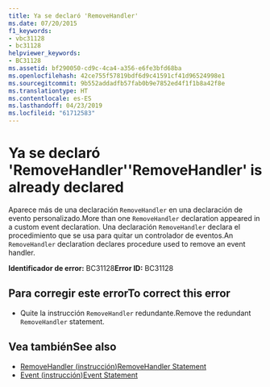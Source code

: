 ```yaml
---
title: Ya se declaró 'RemoveHandler'
ms.date: 07/20/2015
f1_keywords:
- vbc31128
- bc31128
helpviewer_keywords:
- BC31128
ms.assetid: bf290050-cd9c-4ca4-a356-e6fe3bfd68ba
ms.openlocfilehash: 42ce755f57819bdf6d9c41591cf41d96524998e1
ms.sourcegitcommit: 9b552addadfb57fab0b9e7852ed4f1f1b8a42f8e
ms.translationtype: HT
ms.contentlocale: es-ES
ms.lasthandoff: 04/23/2019
ms.locfileid: "61712583"
---
```

# <a name="removehandler-is-already-declared"></a><span data-ttu-id="4bdfc-102">Ya se declaró 'RemoveHandler'</span><span class="sxs-lookup"><span data-stu-id="4bdfc-102">'RemoveHandler' is already declared</span></span>
<span data-ttu-id="4bdfc-103">Aparece más de una declaración `RemoveHandler` en una declaración de evento personalizado.</span><span class="sxs-lookup"><span data-stu-id="4bdfc-103">More than one `RemoveHandler` declaration appeared in a custom event declaration.</span></span> <span data-ttu-id="4bdfc-104">Una declaración `RemoveHandler` declara el procedimiento que se usa para quitar un controlador de eventos.</span><span class="sxs-lookup"><span data-stu-id="4bdfc-104">An `RemoveHandler` declaration declares procedure used to remove an event handler.</span></span>  
  
 <span data-ttu-id="4bdfc-105">**Identificador de error:** BC31128</span><span class="sxs-lookup"><span data-stu-id="4bdfc-105">**Error ID:** BC31128</span></span>  
  
## <a name="to-correct-this-error"></a><span data-ttu-id="4bdfc-106">Para corregir este error</span><span class="sxs-lookup"><span data-stu-id="4bdfc-106">To correct this error</span></span>  
  
- <span data-ttu-id="4bdfc-107">Quite la instrucción `RemoveHandler` redundante.</span><span class="sxs-lookup"><span data-stu-id="4bdfc-107">Remove the redundant `RemoveHandler` statement.</span></span>  
  
## <a name="see-also"></a><span data-ttu-id="4bdfc-108">Vea también</span><span class="sxs-lookup"><span data-stu-id="4bdfc-108">See also</span></span>

- [<span data-ttu-id="4bdfc-109">RemoveHandler (instrucción)</span><span class="sxs-lookup"><span data-stu-id="4bdfc-109">RemoveHandler Statement</span></span>](../../visual-basic/language-reference/statements/removehandler-statement.md)
- [<span data-ttu-id="4bdfc-110">Event (instrucción)</span><span class="sxs-lookup"><span data-stu-id="4bdfc-110">Event Statement</span></span>](../../visual-basic/language-reference/statements/event-statement.md)
